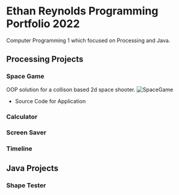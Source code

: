 # Ethan Reynolds Programming Portfolio 2022
Computer Programming 1 which focused on Processing and Java.

## Processing Projects

### Space Game
OOP solution for a collison based 2d space shooter.
![SpaceGame](https://github.com/SFgiantsfan/Programming-Portfolio-2021-2022/blob/gh-pages/Images/SpaceGame2022.png?raw=true)
* Source Code for Application

### Calculator 

### Screen Saver

### Timeline

## Java Projects

### Shape Tester
